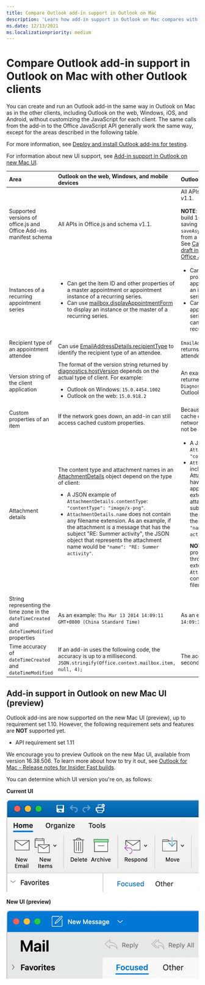 ```yaml
---
title: Compare Outlook add-in support in Outlook on Mac
description: 'Learn how add-in support in Outlook on Mac compares with other Outlook clients.'
ms.date: 12/13/2021
ms.localizationpriority: medium
---
```


# Compare Outlook add-in support in Outlook on Mac with other Outlook clients

You can create and run an Outlook add-in the same way in Outlook on Mac as in the other clients, including Outlook on the web, Windows, iOS, and Android, without customizing the JavaScript for each client. The same calls from the add-in to the Office JavaScript API generally work the same way, except for the areas described in the following table.

For more information, see [Deploy and install Outlook add-ins for testing](testing-and-tips.md).

For information about new UI support, see [Add-in support in Outlook on new Mac UI](#add-in-support-in-outlook-on-new-mac-ui-preview).

| Area | Outlook on the web, Windows, and mobile devices | Outlook on Mac |
|:-----|:-----|:-----|
| Supported versions of office.js and Office Add-ins manifest schema | All APIs in Office.js and schema v1.1. | All APIs in Office.js and schema v1.1.<br><br>**NOTE**: In Outlook on Mac, only build 16.35.308 or later supports saving a meeting. Otherwise, the `saveAsync` method fails when called from a meeting in compose mode. See [Cannot save a meeting as a draft in Outlook for Mac by using Office JS API](https://support.microsoft.com/help/4505745) for a workaround. |
| Instances of a recurring appointment series | <ul><li>Can get the item ID and other properties of a master appointment or appointment instance of a recurring series.</li><li>Can use [mailbox.displayAppointmentForm](/javascript/api/requirement-sets/outlook/preview-requirement-set/office.context.mailbox.md#methods) to display an instance or the master of a recurring series.</li></ul> | <ul><li>Can get the item ID and other properties of the master appointment, but not those of an instance of a recurring series.</li><li>Can display the master appointment of a recurring series. Without the item ID, cannot display an instance of a recurring series.</li></ul> |
| Recipient type of an appointment attendee | Can use [EmailAddressDetails.recipientType](/javascript/api/outlook/office.emailaddressdetails#outlook-office-emailaddressdetails-recipienttype-member) to identify the recipient type of an attendee. | `EmailAddressDetails.recipientType` returns `undefined` for appointment attendees. |
| Version string of the client application | The format of the version string returned by [diagnostics.hostVersion](/javascript/api/outlook/office.diagnostics#outlook-office-diagnostics-hostversion-member) depends on the actual type of client. For example:<ul><li>Outlook on Windows: `15.0.4454.1002`</li><li>Outlook on the web: `15.0.918.2`</li></ul> |An example of the version string returned by `Diagnostics.hostVersion` on Outlook on Mac: `15.0 (140325)` |
| Custom properties of an item | If the network goes down, an add-in can still access cached custom properties. | Because Outlook on Mac does not cache custom properties, if the network goes down, add-ins would not be able to access them. |
| Attachment details | The content type and attachment names in an [AttachmentDetails](/javascript/api/outlook/office.attachmentdetails) object depend on the type of client:<ul><li>A JSON example of `AttachmentDetails.contentType`: `"contentType": "image/x-png"`. </li><li>`AttachmentDetails.name` does not contain any filename extension. As an example, if the attachment is a message that has the subject "RE: Summer activity", the JSON object that represents the attachment name would be `"name": "RE: Summer activity"`.</li></ul> | <ul><li>A JSON example of `AttachmentDetails.contentType`: `"contentType" "image/png"`</li><li>`AttachmentDetails.name` always includes a filename extension. Attachments that are mail items have a .eml extension, and appointments have a .ics extension. As an example, if an attachment is an email with the subject "RE: Summer activity", the JSON object that represents the attachment name would be `"name": "RE: Summer activity.eml"`.<p>**NOTE**: If a file is programmatically attached (e.g through an add-in) without an extension then the `AttachmentDetails.name`  will not contain the extension as part of filename.</p></li></ul> |
| String representing the time zone in the `dateTimeCreated` and `dateTimeModified` properties |As an example: `Thu Mar 13 2014 14:09:11 GMT+0800 (China Standard Time)` | As an example: `Thu Mar 13 2014 14:09:11 GMT+0800 (CST)` |
| Time accuracy of `dateTimeCreated` and `dateTimeModified` | If an add-in uses the following code, the accuracy is up to a millisecond.<br/>`JSON.stringify(Office.context.mailbox.item, null, 4);`| The accuracy is up to only a second. |

## Add-in support in Outlook on new Mac UI (preview)

Outlook add-ins are now supported on the new Mac UI (preview), up to requirement set 1.10. However, the following requirement sets and features are **NOT** supported yet.

- API requirement set 1.11

We encourage you to preview Outlook on the new Mac UI, available from version 16.38.506. To learn more about how to try it out, see [Outlook for Mac - Release notes for Insider Fast builds](https://support.microsoft.com/office/d6347358-5613-433e-a49e-a9a0e8e0462a).

You can determine which UI version you're on, as follows:

**Current UI**

![Current UI on Mac.](../images/outlook-on-mac-classic.png)

**New UI (preview)**

![New UI in preview on Mac.](../images/outlook-on-mac-new.png)
